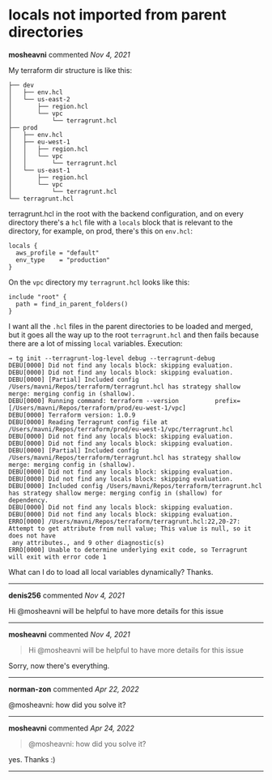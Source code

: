 # locals not imported from parent directories

**mosheavni** commented *Nov 4, 2021*

My terraform dir structure is like this:
```
├── dev
│   ├── env.hcl
│   └── us-east-2
│       ├── region.hcl
│       └── vpc
│           └── terragrunt.hcl
├── prod
│   ├── env.hcl
│   ├── eu-west-1
│   │   ├── region.hcl
│   │   └── vpc
│   │       └── terragrunt.hcl
│   └── us-east-1
│       ├── region.hcl
│       └── vpc
│           └── terragrunt.hcl
└── terragrunt.hcl

```
terragrunt.hcl in the root with the backend configuration, and on every directory there's a `hcl` file with a `locals` block that is relevant to the directory,
for example, on prod, there's this on `env.hcl`:
```
locals {
  aws_profile = "default"
  env_type    = "production"
}
```

On the `vpc` directory my `terragrunt.hcl` looks like this:
```
include "root" {
  path = find_in_parent_folders()
}
```

I want all the `.hcl` files in the parent directories to be loaded and merged, but it goes all the way up to the root `terragrunt.hcl` and then fails because there are a lot of missing `local` variables.
Execution:
```
→ tg init --terragrunt-log-level debug --terragrunt-debug
DEBU[0000] Did not find any locals block: skipping evaluation.
DEBU[0000] Did not find any locals block: skipping evaluation.
DEBU[0000] [Partial] Included config /Users/mavni/Repos/terraform/terragrunt.hcl has strategy shallow merge: merging config in (shallow).
DEBU[0000] Running command: terraform --version          prefix=[/Users/mavni/Repos/terraform/prod/eu-west-1/vpc]
DEBU[0000] Terraform version: 1.0.9
DEBU[0000] Reading Terragrunt config file at /Users/mavni/Repos/terraform/prod/eu-west-1/vpc/terragrunt.hcl
DEBU[0000] Did not find any locals block: skipping evaluation.
DEBU[0000] Did not find any locals block: skipping evaluation.
DEBU[0000] [Partial] Included config /Users/mavni/Repos/terraform/terragrunt.hcl has strategy shallow merge: merging config in (shallow).
DEBU[0000] Did not find any locals block: skipping evaluation.
DEBU[0000] Did not find any locals block: skipping evaluation.
DEBU[0000] Included config /Users/mavni/Repos/terraform/terragrunt.hcl has strategy shallow merge: merging config in (shallow) for dependency.
DEBU[0000] Did not find any locals block: skipping evaluation.
DEBU[0000] Did not find any locals block: skipping evaluation.
ERRO[0000] /Users/mavni/Repos/terraform/terragrunt.hcl:22,20-27: Attempt to get attribute from null value; This value is null, so it does not have
 any attributes., and 9 other diagnostic(s)
ERRO[0000] Unable to determine underlying exit code, so Terragrunt will exit with error code 1
```

What can I do to load all local variables dynamically?
Thanks.
<br />
***


**denis256** commented *Nov 4, 2021*

Hi @mosheavni will be helpful to have more details for this issue


***

**mosheavni** commented *Nov 4, 2021*

> Hi @mosheavni will be helpful to have more details for this issue

Sorry, now there's everything.
***

**norman-zon** commented *Apr 22, 2022*

@mosheavni: how did you solve it?
***

**mosheavni** commented *Apr 24, 2022*

> @mosheavni: how did you solve it?

yes. Thanks :)
***

